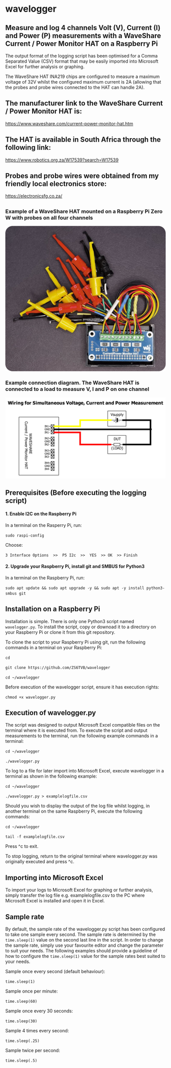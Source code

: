 # wavelogger
## Measure and log 4 channels Volt (V), Current (I) and Power (P) measurements with a WaveShare Current / Power Monitor HAT on a Raspberry Pi
The output format of the logging script has been optimised for a Comma Separated Value (CSV) format that may be easily imported into Microsoft Excel for further analysis or graphing.

The WaveShare HAT INA219 chips are configured to measure a maximum voltage of 32V whilst the configured maximum current is 2A (allowing that the probes and probe wires connected to the HAT can handle 2A).


## The manufacturer link to the WaveShare Current / Power Monitor HAT is:
https://www.waveshare.com/current-power-monitor-hat.htm
##  

## The HAT is available in South Africa through the following link:
https://www.robotics.org.za/W17539?search=W17539
##  

## Probes and probe wires were obtained from my friendly local electronics store:
https://electronicsfg.co.za/
##  

### Example of a WaveShare HAT mounted on a Raspberry Pi Zero W with probes on all four channels
![WaveShare HAT on Raspberry Pi Zero W with probes connected](https://github.com/ZS6TVB/wavelogger/blob/main/img/waveshare_hat_pizerow.png)
### Example connection diagram. The WaveShare HAT is connected to a load to measure V, I and P on one channel
![Wiring Diagram - Connection on one channel](https://github.com/ZS6TVB/wavelogger/blob/main/img/waveshare_wiring_diagram.png)


## Prerequisites (Before executing the logging script)
#### 1. Enable I2C on the Raspberry Pi

In a terminal on the Rasperry Pi, run:

`sudo raspi-config`

Choose: 

`3 Interface Options  >>  P5 I2c  >>  YES  >> OK  >> Finish`


#### 2. Upgrade your Raspberry Pi, install git and SMBUS for Python3

In a terminal on the Raspberry Pi, run:

`sudo apt update && sudo apt upgrade -y && sudo apt -y install python3-smbus git`

## Installation on a Raspberry Pi
Installation is simple.  There is only one Python3 script named `wavelogger.py`.  To install the script, copy or downoad it to a directory on your Raspberry Pi or clone it from this git repository.

To clone the script to your Raspberry Pi using git, run the following commands in a terminal on your Raspberry Pi:

`cd`

`git clone https://github.com/ZS6TVB/wavelogger`

`cd ~/wavelogger`

Before execution of the wavelogger script, ensure it has execution rights:

`chmod +x wavelogger.py`

## Execution of wavelogger.py
The script was designed to output Microsoft Excel compatible files on the terminal where it is executed from.  To execute the script and output measurements to the terminal, run the following example commands in a terminal: 

`cd ~/wavelogger`

`./wavelogger.py`

To log to a file for later import into Microsoft Excel, execute wavelogger in a terminal as shown in the following example:

`cd ~/wavelogger`

`./wavelogger.py > examplelogfile.csv`

Should you wish to display the output of the log file whilst logging, in another terminal on the same Raspberry Pi, execute the following commands:

`cd ~/wavelogger`

`tail -f examplelogfile.csv`

Press ^c to exit.

To stop logging, return to the original terminal where wavelogger.py was originally executed and press ^c.

## Importing into Microsoft Excel
To import your logs to Microsoft Excel for graphing or further analysis, simply transfer the log file e.g. examplelogfile.csv to the PC where Microsoft Excel is installed and open it in Excel.

## Sample rate
By default, the sample rate of the wavelogger.py script has been configured to take one sample every second.  The sample rate is determined by the `time.sleep(1)` value on the second last line in the script.  In order to change the sample rate, simply use your favourite editor and change the parameter to suit your needs.  The following examples should provide a guideline of how to configure the `time.sleep(1)` value for the sample rates best suited to your needs.


Sample once every second (default behaviour):

`time.sleep(1)`


Sample once per minute:

`time.sleep(60)`


Sample once every 30 seconds:

`time.sleep(30)`


Sample 4 times every second:

`time.sleep(.25)`


Sample twice per second:

`time.sleep(.5)`



